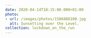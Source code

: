 ```yaml
---
date: 2020-04-14T18:15:00.000+01:00
photo:
- url: /images/photos/1586888100.jpg
  alt: Sunsetting over the Level.
collection: lockdown_on_the_run
---
```

